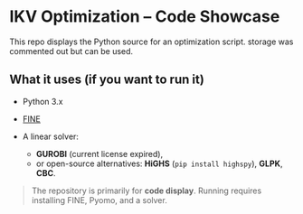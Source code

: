 # IKV Optimization – Code Showcase

This repo displays the Python source for an optimization script.
storage was commented out but can be used.

## What it uses (if you want to run it)
- Python 3.x
- [FINE](https://github.com/FZJ-IEK3-VSA/FINE)

- A linear solver:
  - **GUROBI** (current license expired),
  - or open-source alternatives: **HiGHS** (`pip install highspy`), **GLPK**, **CBC**.

> The repository is primarily for **code display**. Running requires installing FINE, Pyomo, and a solver.


